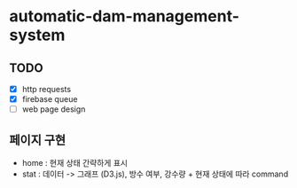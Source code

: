 # automatic-dam-management-system

## TODO
-[x] http requests
-[x] firebase queue
-[ ] web page design
 
## 페이지 구현
- home : 현재 상태 간략하게 표시
- stat : 데이터 -> 그래프 (D3.js), 방수 여부, 강수량 + 현재 상태에 따라 command